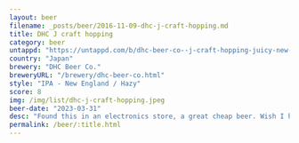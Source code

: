 ```yaml
---
layout: beer
filename: _posts/beer/2016-11-09-dhc-j-craft-hopping.md
title: DHC J craft hopping
category: beer
untappd: "https://untappd.com/b/dhc-beer-co--j-craft-hopping-juicy-new-england-ipa-east-coast-style--ipa-/3995709"
country: "Japan"
brewery: "DHC Beer Co."
breweryURL: "/brewery/dhc-beer-co.html"
style: "IPA - New England / Hazy"
score: 8
img: /img/list/dhc-j-craft-hopping.jpeg
beer-date: "2023-03-31"
desc: "Found this in an electronics store, a great cheap beer. Wish I had more"
permalink: /beer/:title.html
---
```

